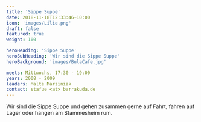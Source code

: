 ```yaml
---
title: 'Sippe Suppe'
date: 2018-11-18T12:33:46+10:00
icon: 'images/Lilie.png'
draft: false
featured: true
weight: 100

heroHeading: 'Sippe Suppe'
heroSubHeading: 'Wir sind die Sippe Suppe'
heroBackground: 'images/BulaCafe.jpg'

meets: Mittwochs, 17:30 - 19:00
years: 2008 - 2009
leaders: Malte Marziniak
contact: stafue <at> barrakuda.de
---
```


Wir sind die Sippe Suppe und gehen zusammen gerne auf Fahrt, fahren auf Lager oder hängen am Stammesheim rum.
